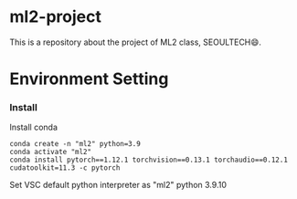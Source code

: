 # ml2-project


This is a repository about the project of ML2 class, SEOULTECH😄.


# Environment Setting

### Install
Install conda

```
conda create -n "ml2" python=3.9
conda activate "ml2"
conda install pytorch==1.12.1 torchvision==0.13.1 torchaudio==0.12.1 cudatoolkit=11.3 -c pytorch
```

Set VSC default python interpreter as "ml2" python 3.9.10